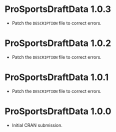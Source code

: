 # ProSportsDraftData 1.0.3

* Patch the `DESCRIPTION` file to correct errors.


# ProSportsDraftData 1.0.2

* Patch the `DESCRIPTION` file to correct errors.

# ProSportsDraftData 1.0.1

* Patch the `DESCRIPTION` file to correct errors.

# ProSportsDraftData 1.0.0

* Initial CRAN submission.
